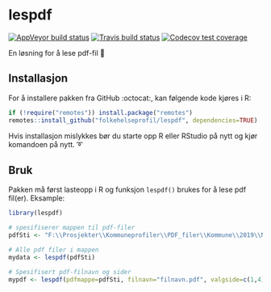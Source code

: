 # lespdf

 <!-- badges: start -->
[![AppVeyor build status](https://ci.appveyor.com/api/projects/status/github/folkehelseprofil/lespdf?branch=master&svg=true)](https://ci.appveyor.com/project/folkehelseprofil/lespdf)
[![Travis build status](https://travis-ci.org/folkehelseprofil/lespdf.svg?branch=master)](https://travis-ci.org/folkehelseprofil/lespdf)
[![Codecov test coverage](https://codecov.io/gh/folkehelseprofil/lespdf/branch/master/graph/badge.svg)](https://codecov.io/gh/folkehelseprofil/lespdf?branch=master)
 <!-- badges: end -->

En løsning for å lese pdf-fil  :book:


## Installasjon

For å installere pakken fra GitHub :octocat:, kan følgende kode kjøres i R:

```r
if (!require("remotes")) install.package("remotes")
remotes::install_github("folkehelseprofil/lespdf", dependencies=TRUE)
```

Hvis installasjon mislykkes bør du starte opp R eller RStudio på nytt og kjør komandoen på nytt. :curly_loop:

## Bruk

Pakken må først lasteopp i R og funksjon `lespdf()` brukes for å lese pdf fil(er). Eksample:

```r
library(lespdf)

# spesifiserer mappen til pdf-filer
pdfSti <- "F:\\Prosjekter\\Kommuneprofiler\\PDF_filer\\Kommune\\2019\\Nynorsk"

# Alle pdf filer i mappen
mydata <- lespdf(pdfSti)

# Spesifisert pdf-filnavn og sider
mypdf <- lespdf(pdfmappe=pdfSti, filnavn="filnavn.pdf", valgside=c(1,4)) 

```
